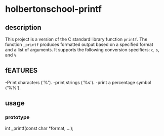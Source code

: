 # holbertonschool-printf
## description

This project is a version of the C standard library function `printf`. The function `_printf` produces formatted output based on a specified format and a list of arguments. It supports the following conversion specifiers: `c`, `s`, and `%`

## fEATURES
-Print characters ('%').
-print strings ('%s').
-print a percentage symbol ('%%').
## usage

### prototype

int _printf(const char *format, ...);
